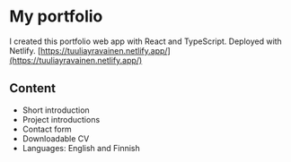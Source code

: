 # My portfolio

I created this portfolio web app with React and TypeScript.
Deployed with Netlify.
[https://tuuliayravainen.netlify.app/](https://tuuliayravainen.netlify.app/)

## Content

- Short introduction
- Project introductions
- Contact form
- Downloadable CV
- Languages: English and Finnish
